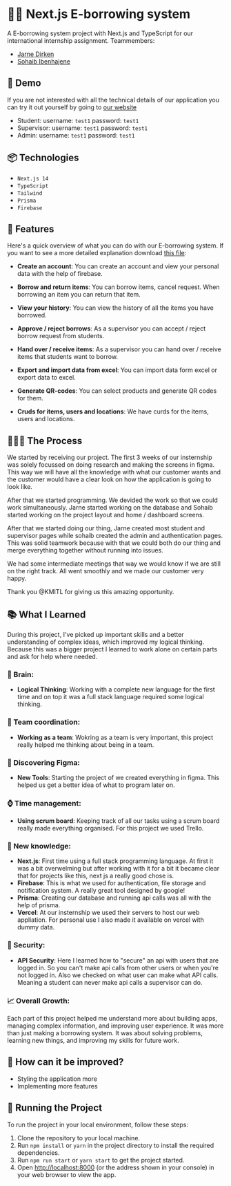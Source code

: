 ﻿# 🥷🏽 Next.js E-borrowing system

A E-borrowing system project with Next.js and TypeScript for our international internship assignment. Teammembers:

- [Jarne Dirken](https://github.com/jarnedirken)
- [Sohaib Ibenhajene](https://github.com/SohaibIbenhajene)

## 🍿 Demo

If you are not interested with all the technical details of our application you can try it out yourself by going to [our website](https://2024-internship-assignment.vercel.app/)

- Student: username: `test1` password: `test1`
- Supervisor: username: `test1` password: `test1`
- Admin: username: `test1` password: `test1`

## 📦 Technologies

- `Next.js 14`
- `TypeScript`
- `Tailwind`
- `Prisma`
- `Firebase`

## 🦄 Features

Here's a quick overview of what you can do with our E-borrowing system. If you want to see a more detailed explanation download [this file](https://github.com/JarneDirken/2024-InternshipAssignment/blob/main/files/ManualUsers.pdf):

- **Create an account**: You can create an account and view your personal data with the help of firebase.

- **Borrow and return items**: You can borrow items, cancel request. When borrowing an item you can return that item.

- **View your history**: You can view the history of all the items you have borrowed.

- **Approve / reject borrows**: As a supervisor you can accept / reject borrow request from students.

- **Hand over / receive items**: As a supervisor you can hand over / receive items that students want to borrow.

- **Export and import data from excel**: You can import data form excel or export data to excel.

- **Generate QR-codes**: You can select products and generate QR codes for them.

- **Cruds for items, users and locations**: We have curds for the items, users and locations.

## 👩🏽‍🍳 The Process

We started by receiving our project. The first 3 weeks of our insternship was solely focussed on doing research and making the screens in figma. This way we will have all the knowledge with what our customer wants and the customer would have a clear look on how the application is going to look like.

After that we started programming. We devided the work so that we could work simultaneously. Jarne started working on the database and Sohaib started working on the project layout and home / dashboard screens.

After that we started doing our thing, Jarne created most student and supervisor pages while sohaib created the admin and authentication pages. This was solid teamwork because with that we could both do our thing and merge everything together without running into issues.

We had some intermediate meetings that way we would know if we are still on the right track. All went smoothly and we made our customer very happy.

Thank you @KMITL for giving us this amazing opportunity.

## 📚 What I Learned

During this project, I've picked up important skills and a better understanding of complex ideas, which improved my logical thinking. Because this was a bigger project I learned to work alone on certain parts and ask for help where needed.

### 🧠 Brain:

- **Logical Thinking**: Working with a complete new language for the first time and on top it was a full stack language required some logical thinking.

### 📏 Team coordination:

- **Working as a team**: Wokring as a team is very important, this project really helped me thinking about being in a team.

### 🎨 Discovering Figma:

- **New Tools**: Starting the project of we created everything in figma. This helped us get a better idea of what to program later on.

### ⌚ Time management:

- **Using scrum board**: Keeping track of all our tasks using a scrum board really made everything organised. For this project we used Trello.

### 📓 New knowledge:

- **Next.js**: First time using a full stack programming language. At first it was a bit overwelming but after working with it for a bit it became clear that for projects like this, next js a really good chose is.
- **Firebase**: This is what we used for authentication, file storage and notification system. A really great tool designed by google!
- **Prisma**: Creating our database and running api calls was all with the help of prisma.
- **Vercel**: At our insternship we used their servers to host our web appliation. For personal use I also made it available on vercel with dummy data.

### 🎡 Security:

- **API Security**: Here I learned how to "secure" an api with users that are logged in. So you can't make api calls from other users or when you're not logged in. Also we checked on what user can make what API calls. Meaning a student can never make api calls a supervisor can do.

### 📈 Overall Growth:

Each part of this project helped me understand more about building apps, managing complex information, and improving user experience. It was more than just making a borrowing system. It was about solving problems, learning new things, and improving my skills for future work.

## 💭 How can it be improved?

- Styling the application more
- Implementing more features

## 🚦 Running the Project

To run the project in your local environment, follow these steps:

1. Clone the repository to your local machine.
2. Run `npm install` or `yarn` in the project directory to install the required dependencies.
3. Run `npm run start` or `yarn start` to get the project started.
4. Open [http://localhost:8000](http://localhost:8000) (or the address shown in your console) in your web browser to view the app.
